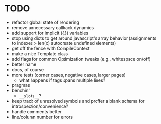# TODO
 * refactor global state of rendering
 * remove unnecessary callback dynamics
 * add support for implicit ({.}) variables
 * stop using dicts to get around javascript's array behavior
   (assignments to indexes > len(x) autocreate undefined elements)
 * get off the fence with CompileContext
 * make a nice Template class
 * add flags for common Optimization tweaks (e.g., whitespace on/off)
 * better name
 * docs, of course
 * more tests (corner cases, negative cases, larger pages)
   * what happens if tags spans multiple lines?
 * pragmas
 * benchin'
   * `__slots__`?
 * keep track of unresolved symbols and proffer a blank schema for
   introspection/convenience?
 * handle comments better
 * line/column number for errors
